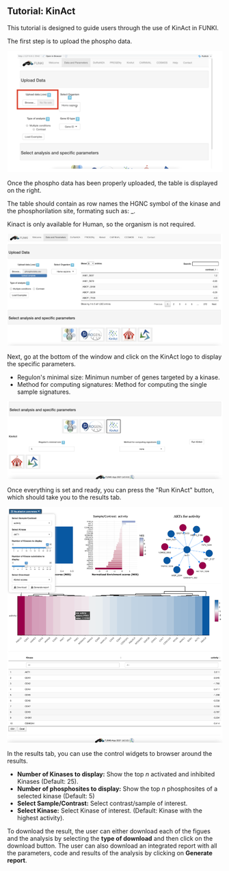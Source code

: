 ## Tutorial: KinAct

This tutorial is designed to guide users through the use of KinAct in FUNKI.

The first step is to upload the phospho data.

![](scs/01_upload_expression.001.png)

Once the phospho data has been properly uploaded, the table is displayed on the right.

The table should contain as row names the HGNC symbol of the kinase and the phosphorilation site, 
formating such as: <kinase>_<phosphosite>.

Kinact is only available for Human, so the organism is not required. 

![](scs/02_display_table.003.png)

Next, go at the bottom of the window and click on the KinAct logo to display the specific parameters.

* Regulon's minimal size: Minimun number of genes targeted by a kinase.
* Method for computing signatures: Method for computing the single sample signatures.

![](scs/04_kinact_logo.001.png)

Once everything is set and ready, 
you can press the "Run KinAct" button, which should take you to the results tab.

![](scs/05_running_kinact.001.png)

In the results tab, you can use the control widgets to browser around the results.

* **Number of Kinases to display:** Show the top *n* activated and inhibited Kinases (Default: 25).
* **Number of phosphosites to display:** Show the top *n* phosphosites of a selected kinase (Default: 5) 
* **Select Sample/Contrast:** Select contrast/sample of interest.
* **Select Kinase:** Select Kinase of interest. (Default: Kinase with the highest activity).

To download the result, the user can either download each of the figues and the analysis by selecting the **type of download** and then click on the download button.
The user can also download an integrated report with all the parameters, code and results of the analysis by clicking on **Generate report**.


 





